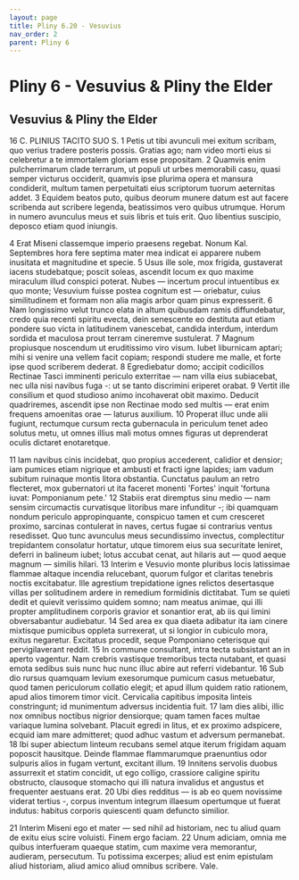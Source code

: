 ```yaml
---
layout: page
title: Pliny 6.20 - Vesuvius
nav_order: 2
parent: Pliny 6
---
```


# Pliny 6 - Vesuvius & Pliny the Elder

## Vesuvius & Pliny the Elder


16  C. PLINIUS TACITO SUO S.
1 Petis ut tibi avunculi mei exitum scribam, quo verius tradere posteris possis. Gratias ago; nam video morti eius si celebretur a te immortalem gloriam esse propositam. 2 Quamvis enim pulcherrimarum clade terrarum, ut populi ut urbes memorabili casu, quasi semper victurus occiderit, quamvis ipse plurima opera et mansura condiderit, multum tamen perpetuitati eius scriptorum tuorum aeternitas addet. 3 Equidem beatos puto, quibus deorum munere datum est aut facere scribenda aut scribere legenda, beatissimos vero quibus utrumque. Horum in numero avunculus meus et suis libris et tuis erit. Quo libentius suscipio, deposco etiam quod iniungis.

4 Erat Miseni classemque imperio praesens regebat. Nonum Kal. Septembres hora fere septima mater mea indicat ei apparere nubem inusitata et magnitudine et specie. 5 Usus ille sole, mox frigida, gustaverat iacens studebatque; poscit soleas, ascendit locum ex quo maxime miraculum illud conspici poterat. Nubes — incertum procul intuentibus ex quo monte; Vesuvium fuisse postea cognitum est — oriebatur, cuius similitudinem et formam non alia magis arbor quam pinus expresserit. 6 Nam longissimo velut trunco elata in altum quibusdam ramis diffundebatur, credo quia recenti spiritu evecta, dein senescente eo destituta aut etiam pondere suo victa in latitudinem vanescebat, candida interdum, interdum sordida et maculosa prout terram cineremve sustulerat. 7 Magnum propiusque noscendum ut eruditissimo viro visum. Iubet liburnicam aptari; mihi si venire una vellem facit copiam; respondi studere me malle, et forte ipse quod scriberem dederat. 8 Egrediebatur domo; accipit codicillos Rectinae Tasci imminenti periculo exterritae — nam villa eius subiacebat, nec ulla nisi navibus fuga -: ut se tanto discrimini eriperet orabat. 9 Vertit ille consilium et quod studioso animo incohaverat obit maximo. Deducit quadriremes, ascendit ipse non Rectinae modo sed multis — erat enim frequens amoenitas orae — laturus auxilium. 10 Properat illuc unde alii fugiunt, rectumque cursum recta gubernacula in periculum tenet adeo solutus metu, ut omnes illius mali motus omnes figuras ut deprenderat oculis dictaret enotaretque.

11 Iam navibus cinis incidebat, quo propius accederent, calidior et densior; iam pumices etiam nigrique et ambusti et fracti igne lapides; iam vadum subitum ruinaque montis litora obstantia. Cunctatus paulum an retro flecteret, mox gubernatori ut ita faceret monenti 'Fortes' inquit 'fortuna iuvat: Pomponianum pete.' 12 Stabiis erat diremptus sinu medio — nam sensim circumactis curvatisque litoribus mare infunditur -; ibi quamquam nondum periculo appropinquante, conspicuo tamen et cum cresceret proximo, sarcinas contulerat in naves, certus fugae si contrarius ventus resedisset. Quo tunc avunculus meus secundissimo invectus, complectitur trepidantem consolatur hortatur, utque timorem eius sua securitate leniret, deferri in balineum iubet; lotus accubat cenat, aut hilaris aut — quod aeque magnum — similis hilari. 13 Interim e Vesuvio monte pluribus locis latissimae flammae altaque incendia relucebant, quorum fulgor et claritas tenebris noctis excitabatur. Ille agrestium trepidatione ignes relictos desertasque villas per solitudinem ardere in remedium formidinis dictitabat. Tum se quieti dedit et quievit verissimo quidem somno; nam meatus animae, qui illi propter amplitudinem corporis gravior et sonantior erat, ab iis qui limini obversabantur audiebatur. 14 Sed area ex qua diaeta adibatur ita iam cinere mixtisque pumicibus oppleta surrexerat, ut si longior in cubiculo mora, exitus negaretur. Excitatus procedit, seque Pomponiano ceterisque qui pervigilaverant reddit. 15 In commune consultant, intra tecta subsistant an in aperto vagentur. Nam crebris vastisque tremoribus tecta nutabant, et quasi emota sedibus suis nunc huc nunc illuc abire aut referri videbantur. 16 Sub dio rursus quamquam levium exesorumque pumicum casus metuebatur, quod tamen periculorum collatio elegit; et apud illum quidem ratio rationem, apud alios timorem timor vicit. Cervicalia capitibus imposita linteis constringunt; id munimentum adversus incidentia fuit. 17 Iam dies alibi, illic nox omnibus noctibus nigrior densiorque; quam tamen faces multae variaque lumina solvebant. Placuit egredi in litus, et ex proximo adspicere, ecquid iam mare admitteret; quod adhuc vastum et adversum permanebat. 18 Ibi super abiectum linteum recubans semel atque iterum frigidam aquam poposcit hausitque. Deinde flammae flammarumque praenuntius odor sulpuris alios in fugam vertunt, excitant illum. 19 Innitens servolis duobus assurrexit et statim concidit, ut ego colligo, crassiore caligine spiritu obstructo, clausoque stomacho qui illi natura invalidus et angustus et frequenter aestuans erat. 20 Ubi dies redditus — is ab eo quem novissime viderat tertius -, corpus inventum integrum illaesum opertumque ut fuerat indutus: habitus corporis quiescenti quam defuncto similior.

21 Interim Miseni ego et mater — sed nihil ad historiam, nec tu aliud quam de exitu eius scire voluisti. Finem ergo faciam. 22 Unum adiciam, omnia me quibus interfueram quaeque statim, cum maxime vera memorantur, audieram, persecutum. Tu potissima excerpes; aliud est enim epistulam aliud historiam, aliud amico aliud omnibus scribere. Vale.
